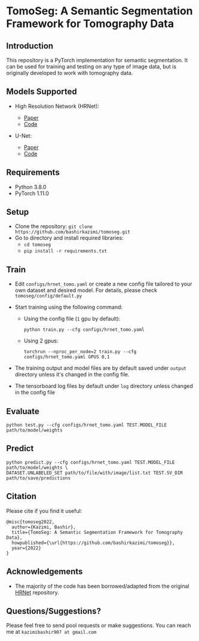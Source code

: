 # TomoSeg: A Semantic Segmentation Framework for Tomography Data

## Introduction

This repository is a PyTorch implementation for semantic segmentation.
It can be used for training and testing on any type of image data, but 
is originally developed to work with tomography data.

## Models Supported
- High Resolution Network (HRNet):
  - [Paper](https://arxiv.org/abs/1902.09212)
  - [Code](https://github.com/Bashirkazimi/tomoseg/blob/master/tomoseg/models/hrnet.py) 
  
- U-Net:
  - [Paper](https://arxiv.org/abs/1505.04597)
  - [Code](https://github.com/Bashirkazimi/tomoseg/blob/master/tomoseg/models/unet.py)

## Requirements
- Python 3.8.0
- PyTorch 1.11.0

## Setup
- Clone the repository: `git clone https://github.com/bashirkazimi/tomoseg.git`
- Go to directory and install required libraries:
  - `cd tomoseg`
  - `pip install -r requirements.txt`
  
## Train
- Edit `configs/hrnet_tomo.yaml` or create a new config file tailored to 
  your own dataset and desired model. For details, please check `tomoseg/config/default.py`
- Start training using the following command:

  - Using the config file (`1` gpu by default):

    ```
    python train.py --cfg configs/hrnet_tomo.yaml
    ```

  - Using 2 gpus:

    ```
    torchrun --nproc_per_node=2 train.py --cfg configs/hrnet_tomo.yaml GPUS 0,1
    ```
- The training output and model files are by default saved under `output` directory
unless it's changed in the config file.
- The tensorboard log files by default under `log` directory unless changed in 
  the config file

## Evaluate
```
python test.py --cfg configs/hrnet_tomo.yaml TEST.MODEL_FILE path/to/model/weights
```

## Predict
```
python predict.py --cfg configs/hrnet_tomo.yaml TEST.MODEL_FILE path/to/model/weights \
DATASET.UNLABELED_SET path/to/file/with/image/list.txt TEST.SV_DIR path/to/save/predictions
```

## Citation
Please cite if you find it useful:

```
@misc{tomoseg2022,
  author={Kazimi, Bashir},
  title={TomoSeg: A Semantic Segmentation Framework for Tomography Data},
  howpublished={\url{https://github.com/bashirkazimi/tomoseg}},
  year={2022}
}
```

## Acknowledgements
- The majority of the code has been borrowed/adapted from the original 
  [HRNet](https://github.com/HRNet/HRNet-Semantic-Segmentation) repository.
  

## Questions/Suggestions?
Please feel free to send pool requests or make suggestions. You can 
reach me at `kazimibashir907 at gmail.com`

  


